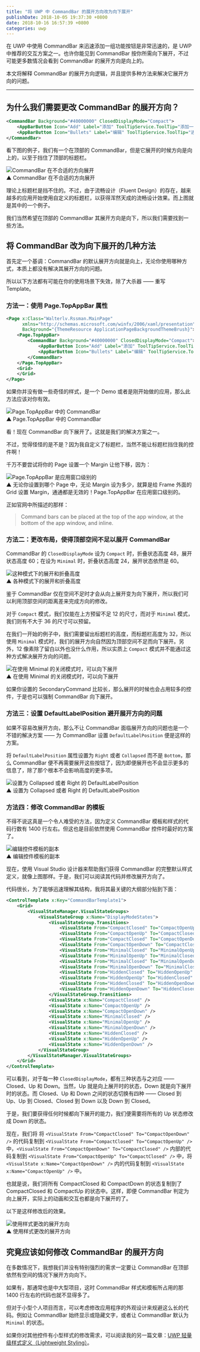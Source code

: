 ```yaml
---
title: "将 UWP 中 CommandBar 的展开方向改为向下展开"
publishDate: 2018-10-05 19:37:30 +0800
date: 2018-10-16 16:57:39 +0800
categories: uwp
---
```


在 UWP 中使用 CommandBar 来迅速添加一组功能按钮是非常迅速的，是 UWP 中推荐的交互方案之一。也许你能见到 CommandBar 按你所需向下展开，不过可能更多数情况会看到 CommandBar 的展开方向是向上的。

本文将解释 CommandBar 的展开方向逻辑，并且提供多种方法来解决它展开方向的问题。

---

<div id="toc"></div>

## 为什么我们需要更改 CommandBar 的展开方向？

```xml
<CommandBar Background="#40000000" ClosedDisplayMode="Compact">
    <AppBarButton Icon="Add" Label="添加" ToolTipService.ToolTip="添加一个 RSS 订阅" />
    <AppBarButton Icon="Bullets" Label="编辑" ToolTipService.ToolTip="进入编辑状态" />
</CommandBar>
```

看下图的例子，我们有一个在顶部的 CommandBar，但是它展开的时候方向是向上的，以至于挡住了顶部的标题栏。

![CommandBar 在不合适的方向展开](/static/posts/2018-09-28-commandbar-open-in-unexpected-direction.gif)  
▲ CommandBar 在不合适的方向展开

理论上标题栏是挡不住的。不过，由于流畅设计（Fluent Design）的存在，越来越多的应用开始使用自定义的标题栏，以获得浑然天成的流畅设计效果。而上图就是其中的一个例子。

我们当然希望在顶部的 CommandBar 其展开方向是向下，所以我们需要找到一些方法。

## 将 CommandBar 改为向下展开的几种方法

首先定一个基调：CommandBar 的默认展开方向就是向上，无论你使用哪种方式，本质上都没有解决其展开方向的问题。

所以以下方法都有可能在你的使用场景下失效，除了大杀器 —— 重写 Template。

### 方法一：使用 Page.TopAppBar 属性

```xml
<Page x:Class="Walterlv.Rssman.MainPage"
      xmlns="http://schemas.microsoft.com/winfx/2006/xaml/presentation"
      Background="{ThemeResource ApplicationPageBackgroundThemeBrush}">
    <Page.TopAppBar>
        <CommandBar Background="#40000000" ClosedDisplayMode="Compact">
            <AppBarButton Icon="Add" Label="添加" ToolTipService.ToolTip="添加一个 RSS 订阅" />
            <AppBarButton Icon="Bullets" Label="编辑" ToolTipService.ToolTip="进入编辑状态" />
        </CommandBar>
    </Page.TopAppBar>
    <Grid>
    </Grid>
</Page>
```

如果你并没有做一些奇怪的样式，是一个 Demo 或者是刚开始做的应用，那么此方法应该对你有效。

![Page.TopAppBar 中的 CommandBar](/static/posts/2018-09-28-commandbar-in-top-app-bar.gif)  
▲ Page.TopAppBar 中的 CommandBar

看！现在 CommandBar 向下展开了。这就是我们的解决方案之一。

不过，觉得怪怪的是不是？因为我自定义了标题栏，当然不能让标题栏挡住我的控件啊！

千万不要尝试将你的 Page 设置一个 Margin 让他下移，因为：

![Page.TopAppBar 是应用窗口级别的](/static/posts/2018-09-28-commandbar-in-top-app-bar.gif)  
▲ 无论你设置到哪个 Page 中，无论 Margin 设为多少，就算是给 Frame 外面的 Grid 设置 Margin，通通都是无效的！Page.TopAppBar 在应用窗口级别的。

正如官网中所描述的那样：

> Command bars can be placed at the top of the app window, at the bottom of the app window, and inline.

### 方法二：更改布局，使得顶部空间不足以展开 CommandBar

CommandBar 的 `ClosedDisplayMode` 设为 `Compact` 时，折叠状态高度 48，展开状态高度 60；在设为 `Minimal` 时，折叠状态高度 24，展开状态依然是 60。

![这种模式下的展开和折叠高度](/static/posts/2018-10-05-16-43-23.png)  
▲ 各种模式下的展开和折叠高度

鉴于 CommandBar 仅在空间不足时才会从向上展开变为向下展开，所以我们可以利用顶部空间的距离差来完成方向的修改。

对于 `Compact` 模式，我们仅能在上方预留不足 12 的尺寸，而对于 `Minimal` 模式，我们则有不大于 36 的尺寸可以预留。

在我们一开始的例子中，我们需要留出标题栏的高度，而标题栏高度为 32，所以使用 `Minimal` 模式时，我们的展开方向自然因为顶部空间不足而向下展开。另外，12 像素除了留白以外也没什么作用，所以实质上 `Compact` 模式并不能通过这种方式解决展开方向的问题。

![在使用 Minimal 的关闭模式时，可以向下展开](/static/posts/2018-10-05-minimal-expand.gif)  
▲ 在使用 Minimal 的关闭模式时，可以向下展开

如果你设置的 SecondaryCommand 比较长，那么展开的时候也会占用较多的控件，于是也可以强制 CommandBar 向下展开。

### 方法三：设置 DefaultLabelPosition 避开展开方向的问题

如果不容易改展开方向，那么不让 CommandBar 面临展开方向的问题也是一个不错的解决方案 —— 为 CommandBar 设置 `DefaultLabelPosition` 便是这样的方案。

将 `DefaultLabelPosition` 属性设置为 `Right` 或者 `Collapsed` 而不是 `Bottom`，那么 CommandBar 便不再需要展开这些按钮了，因为即便展开也不会显示更多的信息了，除了那个根本不会影响高度的更多项。

![设置为 Collapsed 或者 Right 的 DefaultLabelPosition](/static/posts/2018-10-05-17-06-56.png)  
▲ 设置为 Collapsed 或者 Right 的 DefaultLabelPosition

### 方法四：修改 CommandBar 的模板

不得不说这真是一个令人难受的方法，因为定义 CommandBar 模板和样式的代码行数有 1400 行左右。但这也是目前依然使用 CommandBar 控件时最好的方案了。

![编辑控件模板的副本](/static/posts/2018-10-05-17-20-17.png)  
▲ 编辑控件模板的副本

现在，使用 Visual Studio 设计器来帮助我们获得 CommandBar 的完整默认样式定义，就像上图那样。于是，我们可以阅读其代码并修改展开方向了。

代码很长，为了能够迅速理解其结构，我将其最关键的大纲部分贴到下面：

```xml
<ControlTemplate x:Key="CommandBarTemplate1">
    <Grid>
        <VisualStateManager.VisualStateGroups>
            <VisualStateGroup x:Name="DisplayModeStates">
                <VisualStateGroup.Transitions>
                    <VisualState From="CompactClosed" To="CompactOpenUp" />
                    <VisualState From="CompactOpenUp" To="CompactClosed" />
                    <VisualState From="CompactClosed" To="CompactOpenDown" />
                    <VisualState From="CompactOpenDown" To="CompactClosed" />
                    <VisualState From="MinimalClosed" To="MinimalOpenUp" />
                    <VisualState From="MinimalOpenUp" To="MinimalClosed" />
                    <VisualState From="MinimalClosed" To="MinimalOpenDown" />
                    <VisualState From="MinimalOpenDown" To="MinimalClosed" />
                    <VisualState From="HiddenClosed" To="HiddenOpenUp" />
                    <VisualState From="HiddenOpenUp" To="HiddenClosed" />
                    <VisualState From="HiddenClosed" To="HiddenOpenDown" />
                    <VisualState From="HiddenOpenDown" To="HiddenClosed" />
                </VisualStateGroup.Transitions>
                <VisualState x:Name="CompactClosed" />
                <VisualState x:Name="CompactOpenUp" />
                <VisualState x:Name="CompactOpenDown" />
                <VisualState x:Name="MinimalClosed" />
                <VisualState x:Name="MinimalOpenUp" />
                <VisualState x:Name="MinimalOpenDown" />
                <VisualState x:Name="HiddenClosed" />
                <VisualState x:Name="HiddenOpenUp" />
                <VisualState x:Name="HiddenOpenDown" />
            </VisualStateGroup>
        </VisualStateManager.VisualStateGroups>
    </Grid>
</ControlTemplate>
```

可以看到，对于每一种 `ClosedDisplayMode`，都有三种状态与之对应 —— Closed、Up 和 Down。当然，Up 就是向上展开时的状态，Down 就是向下展开时的状态。而 Closed、Up 和 Down 之间的状态切换有四种 —— Closed 到 Up、Up 到 Closed、Closed 到 Down 以及 Down 到 Closed。

于是，我们要获得任何时候都向下展开的能力，我们便需要将所有的 Up 状态修改成 Down 的状态。

现在，我们将 将 `<VisualState From="CompactClosed" To="CompactOpenDown" />` 的代码复制到 `<VisualState From="CompactClosed" To="CompactOpenUp" />` 中，`<VisualState From="CompactOpenDown" To="CompactClosed" />` 内部的代码复制到 `<VisualState From="CompactOpenUp" To="CompactClosed" />` 中，将 `<VisualState x:Name="CompactOpenDown" />` 内的代码复制到 `<VisualState x:Name="CompactOpenUp" />` 中。

也就是说，我们将所有 CompactClosed 和 CompactDown 的状态复制到了 CompactClosed 和 CompactUp 的状态中。这样，即便 CommandBar 判定为向上展开，实际上的动画和交互也都是向下展开的了。

以下是这样修改后的效果。

![使用样式更改的展开方向](/static/posts/2018-10-05-expand-by-editing-template.gif)  
▲ 使用样式更改的展开方向

## 究竟应该如何修改 CommandBar 的展开方向

在多数情况下，我想我们并没有特别强烈的需求一定要让 CommandBar 在顶部依然有空间的情况下展开方向向下。

如果有，那通常也是中大型项目，这时 CommandBar 样式和模板所占用的那 1400 行左右的代码也就不显得多了。

但对于小型个人项目而言，可以考虑修改应用程序的外观设计来规避这么长的代码。例如让 CommandBar 始终显示或隐藏文字，或者让 CommandBar 默认为 `Minimal` 的状态。

如果你对其他控件有小型样式的修改需求，可以阅读我的另一篇文章：[UWP 轻量级样式定义（Lightweight Styling）](/post/uwp-lightweight-xaml-styling.html)。
